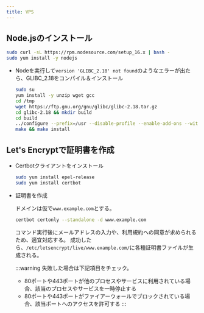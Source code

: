 ```yaml
---
title: VPS
---
```


## Node.jsのインストール

```bash title=コマンド実行
sudo curl -sL https://rpm.nodesource.com/setup_16.x | bash -
sudo yum install -y nodejs
```

- Nodeを実行して`version 'GLIBC_2.18' not found`のようなエラーが出たら、GLIBC_2.18をコンパイル＆インストール

  ```bash title=コマンド実行
  sudo su
  yum install -y unzip wget gcc
  cd /tmp
  wget https://ftp.gnu.org/gnu/glibc/glibc-2.18.tar.gz
  cd glibc-2.18 && mkdir build
  cd build
  ../configure --prefix=/usr --disable-profile --enable-add-ons --with-headers=/usr/include --with-binutils=/usr/bin
  make && make install
  ```

## Let's Encryptで証明書を作成

- Certbotクライアントをインストール

  ```bash title=コマンド実行
  sudo yum install epel-release
  sudo yum install certbot
  ```

- 証明書を作成

  ドメインは仮で`www.example.com`とする。

  ```bash title=コマンド実行
  certbot certonly --standalone -d www.example.com
  ```

  コマンド実行後にメールアドレスの入力や、利用規約への同意が求められるため、適宜対応する。
  成功したら、`/etc/letsencrypt/live/www.example.com/`に各種証明書ファイルが生成される。

  :::warning
  失敗した場合は下記項目をチェック。
  - 80ポートや443ポートが他のプロセスやサービスに利用されている場合、該当のプロセスやサービスを一時停止する
  - 80ポートや443ポートがファイアーウォールでブロックされている場合、該当ポートへのアクセスを許可する
  :::
